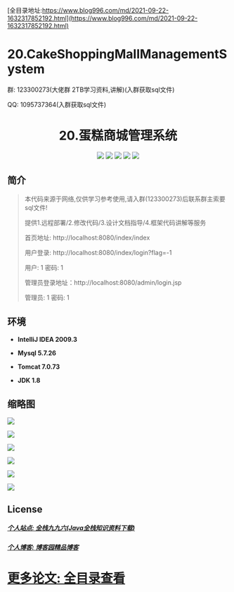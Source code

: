[全目录地址:https://www.blog996.com/md/2021-09-22-1632317852192.html](https://www.blog996.com/md/2021-09-22-1632317852192.html)
# 20.CakeShoppingMallManagementSystem

<p>群: 123300273(大佬群 2TB学习资料,讲解)(入群获取sql文件)</p>
<p>QQ: 1095737364(入群获取sql文件)</p>

<p><h1 align="center">20.蛋糕商城管理系统</h1></p>

<p align="center">
	<img src="https://img.shields.io/badge/jdk-1.8-orange.svg"/>
    <img src="https://img.shields.io/badge/spring-1.8-lightgrey.svg"/>
    <img src="https://img.shields.io/badge/springmvc-3.x-blue.svg"/>
    <img src="https://img.shields.io/badge/mybatis-3.x-blue.svg"/>
    <img src="https://img.shields.io/badge/maven-3.x-blue.svg"/>
   </p>

## 简介
> 本代码来源于网络,仅供学习参考使用,请入群(123300273)后联系群主索要sql文件!
>
> 提供1.远程部署/2.修改代码/3.设计文档指导/4.框架代码讲解等服务
>
> 首页地址: http://localhost:8080/index/index
> 
> 用户登录: http://localhost:8080/index/login?flag=-1
> 
> 用户: 1    密码: 1
> 
> 管理员登录地址：http://localhost:8080/admin/login.jsp
>
> 管理员: 1   密码: 1
>



## 环境

- <b>IntelliJ IDEA 2009.3</b>

- <b>Mysql 5.7.26</b>

- <b>Tomcat 7.0.73</b>

- <b>JDK 1.8</b>


## 缩略图

![](https://img2020.cnblogs.com/blog/588112/202011/588112-20201122235755478-1893410911.png)

![](https://img2020.cnblogs.com/blog/588112/202011/588112-20201122235804256-1687732845.png)

![](https://img2020.cnblogs.com/blog/588112/202011/588112-20201122235814820-589049673.png)

![](https://img2020.cnblogs.com/blog/588112/202011/588112-20201122235822375-486558587.png)

![](https://img2020.cnblogs.com/blog/588112/202011/588112-20201122235836773-1885204941.png)

![](https://img2020.cnblogs.com/blog/588112/202011/588112-20201122235844588-1033665967.png)

## License

##### [个人站点: 全栈九九六(Java全栈知识资料下载)](https://www.blog996.com/)
##### [个人博客: 博客园精品博客](https://www.cnblogs.com/yysbolg/)
# [更多论文: 全目录查看](https://www.blog996.com/md/2021-09-22-1632317852192.html)

